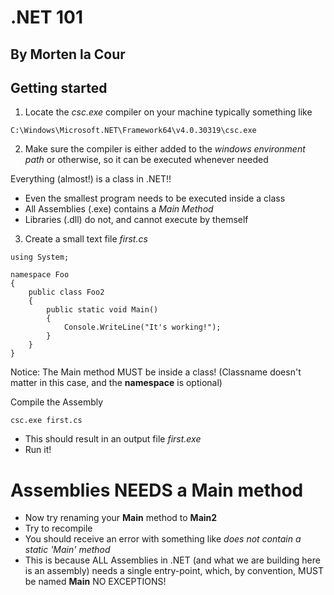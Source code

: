 # .NET 101
## By Morten la Cour


## Getting started

1. Locate the *csc.exe* compiler on your machine
typically something like
```
C:\Windows\Microsoft.NET\Framework64\v4.0.30319\csc.exe
```

2. Make sure the compiler is either added to the _windows environment path_ or otherwise, so it can be executed whenever needed

Everything (almost!) is a class in .NET!!

- Even the smallest program needs to be executed inside a class
- All Assemblies (.exe) contains a _Main Method_
- Libraries (.dll) do not, and cannot execute by themself

3. Create a small text file _first.cs_

```charp
using System;

namespace Foo 
{
	public class Foo2
	{
		public static void Main() 
		{
			Console.WriteLine("It's working!");
		}
	}
}
```

Notice: The Main method MUST be inside a class! (Classname doesn't matter in this case, and the **namespace** is optional)

Compile the Assembly
```
csc.exe first.cs
```

- This should result in an output file _first.exe_ 
- Run it!

# Assemblies NEEDS a Main method

- Now try renaming your **Main** method to **Main2**
- Try to recompile
- You should receive an error with something like _does not contain a static 'Main' method_
- This is because ALL Assemblies in .NET (and what we are building here is an assembly) needs a single entry-point, which, by convention, MUST be named **Main** NO EXCEPTIONS!


